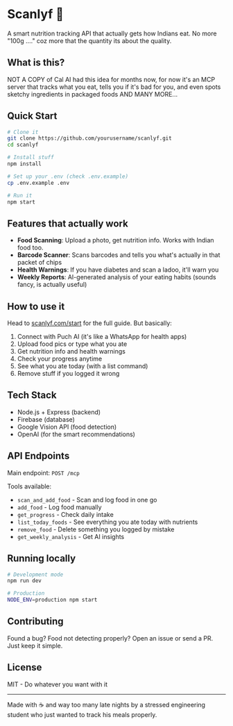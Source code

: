 # Scanlyf 🍎

A smart nutrition tracking API that actually gets how Indians eat. No more "100g ...." coz more that the quantity its about the quality.

## What is this?

NOT A COPY of Cal AI had this idea for months now, for now it's an MCP server that tracks what you eat, tells you if it's bad for you, and even spots sketchy ingredients in packaged foods AND MANY MORE...

## Quick Start

```bash
# Clone it
git clone https://github.com/yourusername/scanlyf.git
cd scanlyf

# Install stuff
npm install

# Set up your .env (check .env.example)
cp .env.example .env

# Run it
npm start
```

## Features that actually work

- **Food Scanning**: Upload a photo, get nutrition info. Works with Indian food too.
- **Barcode Scanner**: Scans barcodes and tells you what's actually in that packet of chips
- **Health Warnings**: If you have diabetes and scan a ladoo, it'll warn you
- **Weekly Reports**: AI-generated analysis of your eating habits (sounds fancy, is actually useful)

## How to use it

Head to [scanlyf.com/start](https://scanlyf.com/start) for the full guide. But basically:

1. Connect with Puch AI (it's like a WhatsApp for health apps)
2. Upload food pics or type what you ate
3. Get nutrition info and health warnings
4. Check your progress anytime
5. See what you ate today (with a list command)
6. Remove stuff if you logged it wrong

## Tech Stack

- Node.js + Express (backend)
- Firebase (database)
- Google Vision API (food detection)
- OpenAI (for the smart recommendations)

## API Endpoints

Main endpoint: `POST /mcp`

Tools available:
- `scan_and_add_food` - Scan and log food in one go
- `add_food` - Log food manually
- `get_progress` - Check daily intake
- `list_today_foods` - See everything you ate today with nutrients
- `remove_food` - Delete something you logged by mistake
- `get_weekly_analysis` - Get AI insights

## Running locally

```bash
# Development mode
npm run dev

# Production
NODE_ENV=production npm start
```

## Contributing

Found a bug? Food not detecting properly? Open an issue or send a PR. Just keep it simple.

## License

MIT - Do whatever you want with it

---

Made with ☕ and way too many late nights by a stressed engineering student who just wanted to track his meals properly.
